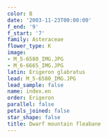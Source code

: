 ```yaml
---
color: B
date: '2003-11-23T00:00:00'
f_end: '9'
f_start: '7'
family: Asteraceae
flower_type: K
image:
- M_5-6580_IMG.JPG
- M_6-6665_IMG.JPG
latin: Erigeron glabratus
lead: M_5-6580_IMG.JPG
lead_sample: false
name: index.en
order: Erigeron
parallel: false
petals_joined: false
star_shape: false
title: Dwarf mountain fleabane
---
```

